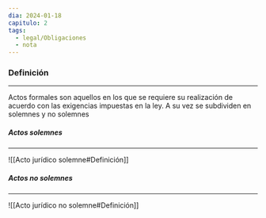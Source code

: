 ```yaml
---
dia: 2024-01-18
capitulo: 2
tags:
  - legal/Obligaciones
  - nota
---
```

### Definición
---
Actos formales son aquellos en los que se requiere su realización de acuerdo con las exigencias impuestas en la ley. A su vez se subdividen en solemnes y no solemnes

##### Actos solemnes
---
![[Acto jurídico solemne#Definición]]

##### Actos no solemnes
---
![[Acto jurídico no solemne#Definición]]